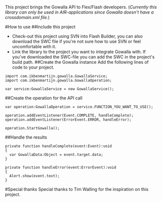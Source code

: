 This project brings the Gowalla API to Flex/Flash developers. (*Currently this library can only be used in AIR-applications since Gowalla doesn't have a crossdomain.xml file.*)

#How to use
##Include this project
- Check-out this project using SVN into Flash Builder, you can also download the SWC file if you're not sure how to use SVN or feel uncomfortable with it.
- Link the library to the project you want to integrate Gowalla with. If you've downloaded the SWC-file you can add the SWC in the project's build path.
##Create the Gowalla instance
Add the following lines of code to your project.
```
import com.ikbenmartijn.gowalla.GowallaService;
import com.ikbenmartijn.gowalla.GowallaOperation;

var service:GowallaService = new GowallaService();
```
##Create the operation for the API call
```
var operation:GowallaOperation = service.FUNCTION_YOU_WANT_TO_USE();

operation.addEventListener(Event.COMPLETE, handleComplete);
operation.addEventListener(ErrorEvent.ERROR, handleError);

operation.StartGowalla();
```
##Handle the results
```
private function handleComplete(event:Event):void
{
  var GowallaData:Object = event.target.data;
}

private function handleError(event:ErrorEvent):void
{
  Alert.show(event.text);
}
```
#Special thanks
Special thanks to Tim Walling for the inspiration on this project.
